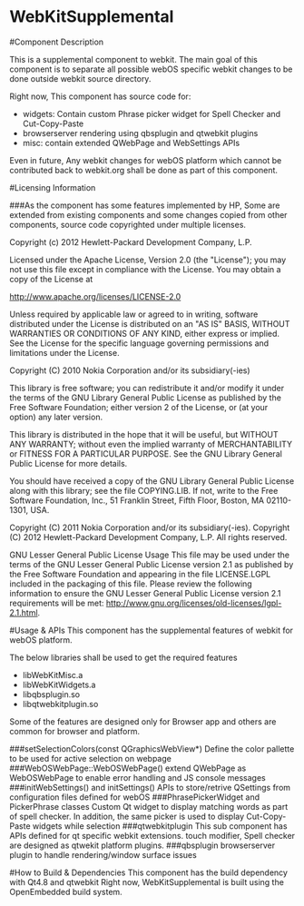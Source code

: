 WebKitSupplemental
==================

#Component Description

This is a supplemental component to webkit. The main goal of this component is to separate all
possible webOS specific webkit changes to be done outside webkit source directory.

Right now, This component has source code for:
* widgets: Contain custom Phrase picker widget for Spell Checker and Cut-Copy-Paste
* browserserver rendering using qbsplugin and qtwebkit plugins
* misc: contain extended QWebPage and WebSettings APIs

Even in future, Any webkit changes for webOS platform which cannot be contributed back to webkit.org
shall be done as part of this component.

#Licensing Information

###As the component has some features implemented by HP, Some are extended from existing components and some changes copied from other components, source code copyrighted  under multiple licenses.

Copyright (c) 2012 Hewlett-Packard Development Company, L.P.

Licensed under the Apache License, Version 2.0 (the "License");
you may not use this file except in compliance with the License.
You may obtain a copy of the License at

http://www.apache.org/licenses/LICENSE-2.0

Unless required by applicable law or agreed to in writing, software
distributed under the License is distributed on an "AS IS" BASIS,
WITHOUT WARRANTIES OR CONDITIONS OF ANY KIND, either express or implied.
See the License for the specific language governing permissions and
limitations under the License.



Copyright (C) 2010 Nokia Corporation and/or its subsidiary(-ies)

This library is free software; you can redistribute it and/or
modify it under the terms of the GNU Library General Public
License as published by the Free Software Foundation; either
version 2 of the License, or (at your option) any later version.

This library is distributed in the hope that it will be useful,
but WITHOUT ANY WARRANTY; without even the implied warranty of
MERCHANTABILITY or FITNESS FOR A PARTICULAR PURPOSE.  See the GNU
Library General Public License for more details.

You should have received a copy of the GNU Library General Public License
along with this library; see the file COPYING.LIB.  If not, write to
the Free Software Foundation, Inc., 51 Franklin Street, Fifth Floor,
Boston, MA 02110-1301, USA.


Copyright (C) 2011 Nokia Corporation and/or its subsidiary(-ies).
Copyright (C) 2012 Hewlett-Packard Development Company, L.P.
All rights reserved.

GNU Lesser General Public License Usage
This file may be used under the terms of the GNU Lesser General Public
License version 2.1 as published by the Free Software Foundation and
appearing in the file LICENSE.LGPL included in the packaging of this
file. Please review the following information to ensure the GNU Lesser
General Public License version 2.1 requirements will be met:
http://www.gnu.org/licenses/old-licenses/lgpl-2.1.html.


#Usage & APIs
This component has the supplemental features of webkit for webOS platform.

The below libraries shall be used to get the required features
* libWebKitMisc.a
* libWebKitWidgets.a
* libqbsplugin.so
* libqtwebkitplugin.so

Some of the features are designed only for Browser app and others are common
for browser and platform.

###setSelectionColors(const QGraphicsWebView*)
Define the color pallette to be used for active selection on webpage
###WebOSWebPage::WebOSWebPage()
extend QWebPage as WebOSWebPage to enable error handling and JS console messages
###initWebSettings() and initSettings()
APIs to store/retrive QSettings from configuration files defined for webOS
###PhrasePickerWidget and PickerPhrase classes
Custom Qt widget to display matching words as part of spell checker. In addition,
the same picker is used to display Cut-Copy-Paste widgets while selection
###qtwebkitplugin
This sub component has APIs defined for qt specific webkit extensions. touch modifier,
Spell checker are designed as qtwekit platform plugins.
###qbsplugin
browserserver plugin to handle rendering/window surface issues

#How to Build & Dependencies
This component has the build dependency with Qt4.8 and qtwebkit
Right now, WebKitSupplemental is built using the OpenEmbedded build system.
